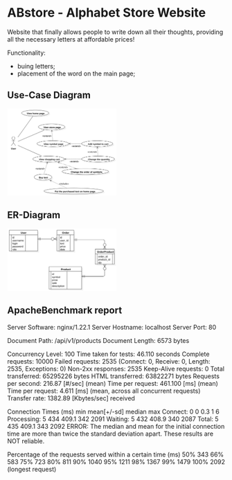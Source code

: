 # ABstore - Alphabet Store Website

Website that finally allows people to write down all their thoughts, providing all the necessary letters at affordable prices! 

Functionality:
- buing letters;
- placement of the word on the main page;

## Use-Case Diagram 

<img src="./doc/UseCaseDiagram.svg" width="50%">

## ER-Diagram

<img src="./doc/ERDDiagram.svg" width="50%">

## ApacheBenchmark report

Server Software:        nginx/1.22.1
Server Hostname:        localhost
Server Port:            80

Document Path:          /api/v1/products
Document Length:        6573 bytes

Concurrency Level:      100
Time taken for tests:   46.110 seconds
Complete requests:      10000
Failed requests:        2535
   (Connect: 0, Receive: 0, Length: 2535, Exceptions: 0)
Non-2xx responses:      2535
Keep-Alive requests:    0
Total transferred:      65295226 bytes
HTML transferred:       63822271 bytes
Requests per second:    216.87 [#/sec] (mean)
Time per request:       461.100 [ms] (mean)
Time per request:       4.611 [ms] (mean, across all concurrent requests)
Transfer rate:          1382.89 [Kbytes/sec] received

Connection Times (ms)
              min  mean[+/-sd] median   max
Connect:        0    0   0.3      1       6
Processing:     5  434 409.1    342    2091
Waiting:        5  432 408.9    340    2087
Total:          5  435 409.1    343    2092
ERROR: The median and mean for the initial connection time are more than twice the standard
       deviation apart. These results are NOT reliable.

Percentage of the requests served within a certain time (ms)
  50%    343
  66%    583
  75%    723
  80%    811
  90%   1040
  95%   1211
  98%   1367
  99%   1479
 100%   2092 (longest request)
